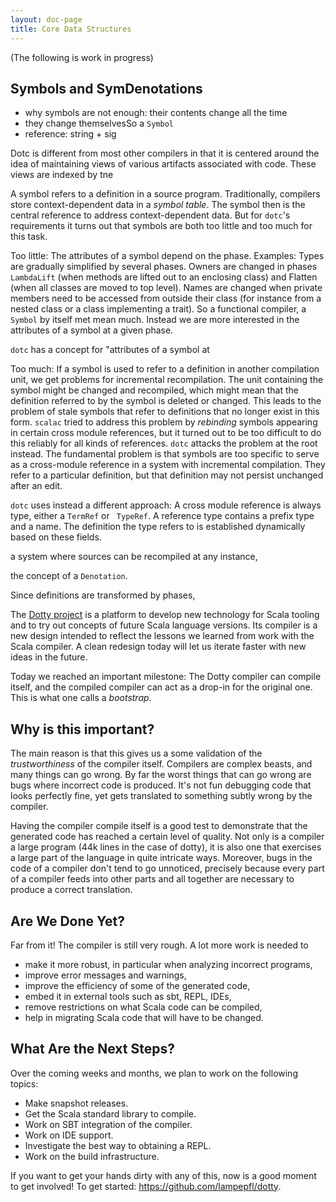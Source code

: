 ```yaml
---
layout: doc-page
title: Core Data Structures
---
```


(The following is work in progress)

## Symbols and SymDenotations

 - why symbols are not enough: their contents change all the time
 - they change themselvesSo a `Symbol`
 - reference: string + sig


Dotc is different from most other compilers in that it is centered around the idea of
maintaining views of various artifacts associated with code. These views are indexed
by tne

A symbol refers to a definition in a source program. Traditionally,
 compilers store context-dependent data in a _symbol table_. The
 symbol then is the central reference to address context-dependent
 data. But for `dotc`'s requirements it turns out that symbols are
 both too little and too much for this task.

Too little: The attributes of a symbol depend on the phase. Examples:
Types are gradually simplified by several phases. Owners are changed
in phases `LambdaLift` (when methods are lifted out to an enclosing
class) and Flatten (when all classes are moved to top level). Names
are changed when private members need to be accessed from outside
their class (for instance from a nested class or a class implementing
a trait). So a functional compiler, a `Symbol` by itself met mean
much. Instead we are more interested in the attributes of a symbol at
a given phase.

`dotc` has a concept for "attributes of a symbol at

Too much: If a symbol is used to refer to a definition in another
compilation unit, we get problems for incremental recompilation. The
unit containing the symbol might be changed and recompiled, which
might mean that the definition referred to by the symbol is deleted or
changed. This leads to the problem of stale symbols that refer to
definitions that no longer exist in this form. `scalac` tried to
address this problem by _rebinding_ symbols appearing in certain cross
module references, but it turned out to be too difficult to do this
reliably for all kinds of references. `dotc` attacks the problem at
the root instead. The fundamental problem is that symbols are too
specific to serve as a cross-module reference in a system with
incremental compilation. They refer to a particular definition, but
that definition may not persist unchanged after an edit.

`dotc` uses instead a different approach: A cross module reference is
always type, either a `TermRef` or ` TypeRef`. A reference type contains
a prefix type and a name. The definition the type refers to is established
dynamically based on these fields.


a system where sources can be recompiled at any instance,

 the concept of a `Denotation`.

 Since definitions are transformed by phases,


The [Dotty project](https://github.com/lampepfl/dotty)
is a platform to develop new technology for Scala
tooling and to try out concepts of future Scala language versions.
Its compiler is a new design intended to reflect the
lessons we learned from work with the Scala compiler. A clean redesign
today will let us iterate faster with new ideas in the future.

Today we reached an important milestone: The Dotty compiler can
compile itself, and the compiled compiler can act as a drop-in for the
original one. This is what one calls a *bootstrap*.

## Why is this important?

The main reason is that this gives us a some validation of the
*trustworthiness* of the compiler itself. Compilers are complex beasts,
and many things can go wrong. By far the worst things that can go
wrong are bugs where incorrect code is produced. It's not fun debugging code that looks perfectly
fine, yet gets translated to something subtly wrong by the compiler.

Having the compiler compile itself is a good test to demonstrate that
the generated code has reached a certain level of quality. Not only is
a compiler a large program (44k lines in the case of dotty), it is
also one that exercises a large part of the language in quite
intricate ways. Moreover, bugs in the code of a compiler don't tend to
go unnoticed, precisely because every part of a compiler feeds into
other parts and all together are necessary to produce a correct
translation.

## Are We Done Yet?

Far from it! The compiler is still very rough. A lot more work is
needed to

 - make it more robust, in particular when analyzing incorrect programs,
 - improve error messages and warnings,
 - improve the efficiency of some of the generated code,
 - embed it in external tools such as sbt, REPL, IDEs,
 - remove restrictions on what Scala code can be compiled,
 - help in migrating Scala code that will have to be changed.

## What Are the Next Steps?

Over the coming weeks and months, we plan to work on the following topics:

 - Make snapshot releases.
 - Get the Scala standard library to compile.
 - Work on SBT integration of the compiler.
 - Work on IDE support.
 - Investigate the best way to obtaining a REPL.
 - Work on the build infrastructure.

If you want to get your hands dirty with any of this, now is a good moment to get involved!
To get started: <https://github.com/lampepfl/dotty>.

